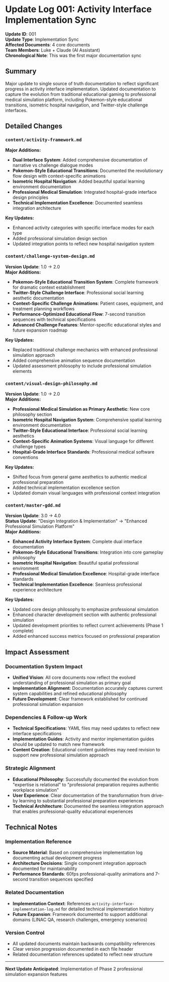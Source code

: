 # Update Log 001: Activity Interface Implementation Sync

**Update ID**: 001  
**Update Type**: Implementation Sync  
**Affected Documents**: 4 core documents  
**Team Members**: Luke + Claude (AI Assistant)  
**Chronological Note**: This was the first major documentation sync

## Summary

Major update to single source of truth documentation to reflect significant progress in activity interface implementation. Updated documentation to capture the evolution from traditional educational gaming to professional medical simulation platform, including Pokemon-style educational transitions, isometric hospital navigation, and Twitter-style challenge interfaces.

## Detailed Changes

### `content/activity-framework.md`
**Major Additions:**
- **Dual Interface System**: Added comprehensive documentation of narrative vs challenge dialogue modes
- **Pokemon-Style Educational Transitions**: Documented the revolutionary flow design with context-specific animations
- **Isometric Hospital Navigation**: Added beautiful spatial learning environment documentation
- **Professional Medical Simulation**: Integrated hospital-grade interface design principles
- **Technical Implementation Excellence**: Documented seamless integration architecture

**Key Updates:**
- Enhanced activity categories with specific interface modes for each type
- Added professional simulation design section
- Updated integration points to reflect new hospital navigation system

### `content/challenge-system-design.md`
**Version Update**: 1.0 → 2.0  
**Major Additions:**
- **Pokemon-Style Educational Transition System**: Complete framework for dramatic context establishment
- **Twitter-Style Challenge Interface**: Professional social learning aesthetic documentation
- **Context-Specific Challenge Animations**: Patient cases, equipment, and treatment planning workflows
- **Performance-Optimized Educational Flow**: 7-second transition sequences with technical specifications
- **Advanced Challenge Features**: Mentor-specific educational styles and future expansion roadmap

**Key Updates:**
- Replaced traditional challenge mechanics with enhanced professional simulation approach
- Added comprehensive animation sequence documentation
- Updated assessment philosophy to include professional simulation elements

### `content/visual-design-philosophy.md`
**Version Update**: 1.0 → 2.0  
**Major Additions:**
- **Professional Medical Simulation as Primary Aesthetic**: New core philosophy section
- **Isometric Hospital Navigation System**: Comprehensive spatial learning environment documentation
- **Twitter-Style Educational Interface**: Professional social learning aesthetics
- **Context-Specific Animation Systems**: Visual language for different challenge types
- **Hospital-Grade Interface Standards**: Professional medical software conventions

**Key Updates:**
- Shifted focus from general game aesthetics to authentic medical professional preparation
- Added technical implementation excellence section
- Updated domain visual languages with professional context integration

### `content/master-gdd.md`
**Version Update**: 3.0 → 4.0  
**Status Update**: "Design Integration & Implementation" → "Enhanced Professional Simulation Platform"  
**Major Additions:**
- **Enhanced Activity Interface System**: Complete dual interface documentation
- **Pokemon-Style Educational Transitions**: Integration into core gameplay philosophy
- **Isometric Hospital Navigation**: Beautiful spatial professional environment
- **Professional Medical Simulation Excellence**: Hospital-grade interface standards
- **Technical Implementation Excellence**: Seamless professional experience architecture

**Key Updates:**
- Updated core design philosophy to emphasize professional simulation
- Enhanced character development section with authentic professional simulation
- Updated development priorities to reflect current achievements (Phase 1 complete)
- Added enhanced success metrics focused on professional preparation

## Impact Assessment

### Documentation System Impact
- **Unified Vision**: All core documents now reflect the evolved understanding of professional simulation as primary goal
- **Implementation Alignment**: Documentation accurately captures current system capabilities and refined educational philosophy
- **Future Development**: Clear framework established for continued professional simulation expansion

### Dependencies & Follow-up Work
- **Technical Specifications**: YAML files may need updates to reflect new interface specifications
- **Implementation Guides**: Activity and mentor implementation guides should be updated to match new framework
- **Content Creation**: Educational content guidelines may need revision to support new professional simulation approach

### Strategic Alignment
- **Educational Philosophy**: Successfully documented the evolution from "expertise is relational" to "professional preparation requires authentic workplace simulation"
- **User Experience**: Clear documentation of the transformation from drive-by learning to substantial professional preparation experiences
- **Technical Architecture**: Documented the seamless integration approach that enables professional-quality educational experiences

## Technical Notes

### Implementation Reference
- **Source Material**: Based on comprehensive implementation log documenting actual development progress
- **Architecture Decisions**: Single component integration approach documented for maintainability
- **Performance Standards**: 60fps professional-quality animations and 7-second transition sequences specified

### Related Documentation
- **Implementation Context**: References `activity-interface-implementation-log.md` for detailed technical implementation history
- **Future Expansion**: Framework documented to support additional domains (LINAC QA, research challenges, emergency scenarios)

### Version Control
- All updated documents maintain backwards compatibility references
- Clear version progression documented in each file header
- Related documentation references updated to reflect new structure

---

**Next Update Anticipated**: Implementation of Phase 2 professional simulation expansion features 